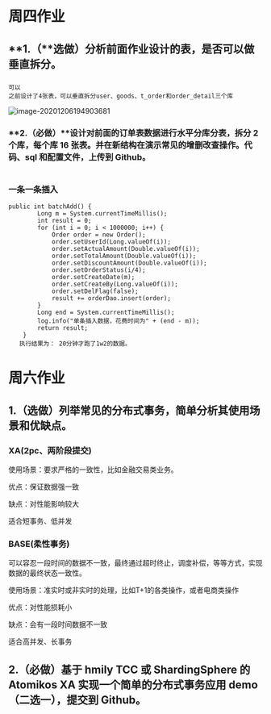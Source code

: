 # 周四作业

## **1.（**选做）分析前面作业设计的表，是否可以做垂直拆分。

### 

```
可以
之前设计了4张表，可以垂直拆分user、goods、t_order和order_detail三个库
```

![image-20201206194903681](C:\Users\34741\AppData\Roaming\Typora\typora-user-images\image-20201206194903681.png)





### **2.（必做）**设计对前面的订单表数据进行水平分库分表，拆分 2 个库，每个库 16 张表。并在新结构在演示常见的增删改查操作。代码、sql 和配置文件，上传到 Github。

```

```



### 一条一条插入

```
public int batchAdd() {
        Long m = System.currentTimeMillis();
        int result = 0;
        for (int i = 0; i < 1000000; i++) {
            Order order = new Order();
            order.setUserId(Long.valueOf(i));
            order.setActualAmount(Double.valueOf(i));
            order.setTotalAmount(Double.valueOf(i));
            order.setDiscountAmount(Double.valueOf(i));
            order.setOrderStatus(i/4);
            order.setCreateDate(m);
            order.setCreateBy(Long.valueOf(i));
            order.setDelFlag(false);
            result += orderDao.insert(order);
        }
        Long end = System.currentTimeMillis();
        log.info("单条插入数据，花费时间为" + (end - m));
        return result;
    }
   执行结果为： 20分钟才跑了1w2的数据。
```





# 周六作业

## 1.（选做）列举常见的分布式事务，简单分析其使用场景和优缺点。

### XA(2pc、两阶段提交)  

使用场景：要求严格的一致性，比如金融交易类业务。

优点：保证数据强一致

缺点：对性能影响较大

适合短事务、低并发

#### 

### BASE(柔性事务) 

可以容忍一段时间的数据不一致，最终通过超时终止，调度补偿，等等方式，实现数据的最终状态一致性。 

使用场景：准实时或非实时的处理，比如T+1的各类操作，或者电商类操作

优点：对性能损耗小

缺点：会有一段时间数据不一致

适合高并发、长事务



## 2.（必做）基于 hmily TCC 或 ShardingSphere 的 Atomikos XA 实现一个简单的分布式事务应用 demo（二选一），提交到 Github。

```

```

